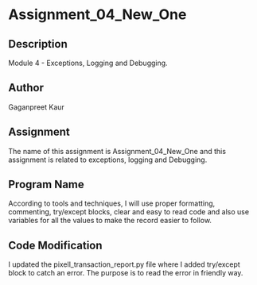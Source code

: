 # Assignment_04_New_One

## Description

Module 4 - Exceptions, Logging and Debugging.

## Author

Gaganpreet Kaur

## Assignment

The name of this assignment is Assignment_04_New_One and this assignment is related to exceptions, logging and Debugging.

## Program Name

According to tools and techniques, I will use proper formatting, commenting, try/except blocks, clear and easy to read code and also use variables for all the values to make the record easier to follow.

## Code Modification

I updated the pixell_transaction_report.py file where I added try/except block to catch an error. The purpose is to read the error in friendly way.
